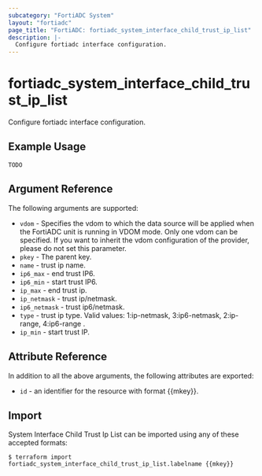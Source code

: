 ```yaml
---
subcategory: "FortiADC System"
layout: "fortiadc"
page_title: "FortiADC: fortiadc_system_interface_child_trust_ip_list"
description: |-
  Configure fortiadc interface configuration.
---
```


# fortiadc_system_interface_child_trust_ip_list
Configure fortiadc interface configuration.

## Example Usage
```hcl
TODO
```

## Argument Reference

The following arguments are supported:

* `vdom` - Specifies the vdom to which the data source will be applied when the FortiADC unit is running in VDOM mode. Only one vdom can be specified. If you want to inherit the vdom configuration of the provider, please do not set this parameter.
* `pkey` - The parent key.
* `name` - trust ip name.
* `ip6_max` - end trust IP6. 
* `ip6_min` - start trust IP6. 
* `ip_max` - end trust ip. 
* `ip_netmask` - trust ip/netmask. 
* `ip6_netmask` - trust ip6/netmask. 
* `type` - trust ip type. Valid values: 1:ip-netmask, 3:ip6-netmask, 2:ip-range, 4:ip6-range .
* `ip_min` - start trust IP. 

## Attribute Reference

In addition to all the above arguments, the following attributes are exported:
* `id` - an identifier for the resource with format {{mkey}}.

## Import
 System Interface Child Trust Ip List can be imported using any of these accepted formats:
```
$ terraform import fortiadc_system_interface_child_trust_ip_list.labelname {{mkey}}
```
